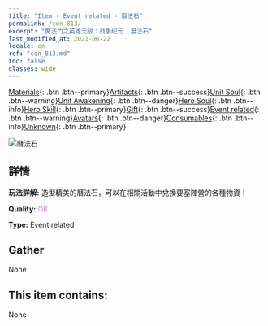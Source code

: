 ```yaml
---
title: "Item - Event related - 曆法石"
permalink: /con_813/
excerpt: "魔法门之英雄无敌：战争纪元  曆法石"
last_modified_at: 2021-06-22
locale: cn
ref: "con_813.md"
toc: false
classes: wide
---
```

 [Materials](/ItemsCN/){: .btn .btn--primary}[Artifacts](/ItemsCN/Artifacts/){: .btn .btn--success}[Unit Soul](/ItemsCN/UnitSoul/){: .btn .btn--warning}[Unit Awakening](/ItemsCN/UnitAwakening/){: .btn .btn--danger}[Hero Soul](/ItemsCN/HeroSoul/){: .btn .btn--info}[Hero Skill](/ItemsCN/HeroSkill/){: .btn .btn--primary}[Gift](/ItemsCN/Gift/){: .btn .btn--success}[Event related](/ItemsCN/Events/){: .btn .btn--warning}[Avatars](/ItemsCN/Avatars/){: .btn .btn--danger}[Consumables](/ItemsCN/Consumables/){: .btn .btn--info}[Unknown](/ItemsCN/Unknown/){: .btn .btn--primary}

 ![曆法石](/images/t/i_3071.png)

## 詳情
 **玩法詳解:** 造型精美的曆法石，可以在相關活動中兌換要塞陣營的各種物資！

 **Quality:** <span style="color: #DA70D6">OK</span>

 **Type:** Event related

## Gather

  None

## This item contains:

  None

